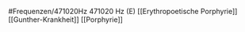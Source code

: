#Frequenzen/471020Hz
471020 Hz (E)
[[Erythropoetische Porphyrie]]
[[Gunther-Krankheit]]
[[Porphyrie]]